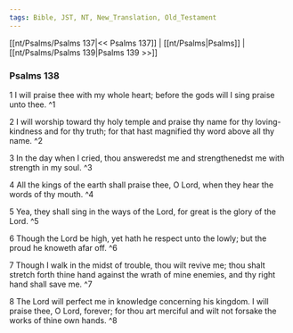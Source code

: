 ```yaml
---
tags: Bible, JST, NT, New_Translation, Old_Testament
---
```


[[nt/Psalms/Psalms 137|<< Psalms 137]] | [[nt/Psalms|Psalms]] | [[nt/Psalms/Psalms 139|Psalms 139 >>]]

### Psalms 138

1 I will praise thee with my whole heart; before the gods will I sing praise unto thee.  ^1

2 I will worship toward thy holy temple and praise thy name for thy loving-kindness and for thy truth; for that hast magnified thy word above all thy name.  ^2

3 In the day when I cried, thou answeredst me and strengthenedst me with strength in my soul.  ^3

4 All the kings of the earth shall praise thee, O Lord, when they hear the words of thy mouth.  ^4

5 Yea, they shall sing in the ways of the Lord, for great is the glory of the Lord.  ^5

6 Though the Lord be high, yet hath he respect unto the lowly; but the proud he knoweth afar off.  ^6

7 Though I walk in the midst of trouble, thou wilt revive me; thou shalt stretch forth thine hand against the wrath of mine enemies, and thy right hand shall save me.  ^7

8 The Lord will perfect me in knowledge concerning his kingdom. I will praise thee, O Lord, forever; for thou art merciful and wilt not forsake the works of thine own hands.  ^8

 
